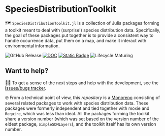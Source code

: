 # SpeciesDistributionToolkit

🗺️ `SpeciesDistributionToolkit.jl` is a collection of Julia packages forming a
toolkit meant to deal with (surprise!) species distribution data. Specifically,
the goal of these packages put together is to provide a consistent way to handle
occurrence data, put them on a map, and make it interact with environmental
information.

![GitHub Release](https://img.shields.io/github/v/release/poisotlab/speciesdistributiontoolkit.jl?filter=v*&style=flat-square&label=Main%20package) [![DOC](https://img.shields.io/badge/Manual-teal?style=flat-square)](https://poisotlab.github.io/SpeciesDistributionToolkit.jl) [![Static Badge](https://img.shields.io/badge/Cite_the_paper-10.21105%2Fjoss.02872-orange?style=flat-square)](https://joss.theoj.org/papers/10.21105/joss.02872) ![Lifecycle:Maturing](https://img.shields.io/badge/Lifecycle-Maturing-007EC6?style=flat-square)

## Want to help?

🧑‍💻 To get a sense of the next steps and help with the development, see the 
[issues/bugs tracker](https://github.com/orgs/PoisotLab/projects/3).

🤓 From a technical point of view, this *repository* is a [Monorepo][mnrp]
consisting of several related packages to work with species distribution data.
These packages were formerly independent and tied together with moxie and
`Require`, which was less than ideal. All the packages forming the toolkit share
a version number (which was set based on the version number of the eldest
package, `SimpleSDMLayers`), and the toolkit itself has its own version number.

[mnrp]: https://monorepo.tools/
